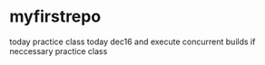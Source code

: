 # myfirstrepo

today practice class
today dec16 and execute concurrent builds if neccessary practice class
